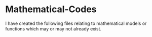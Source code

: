 # Mathematical-Codes
I have created the following files relating to mathematical models or functions which may or may not already exist.

